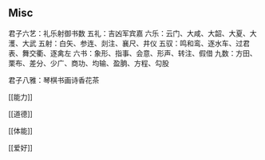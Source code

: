 








## Misc

君子六艺：礼乐射御书数
五礼：吉凶军宾嘉
六乐：云门、大咸、大韶、大夏、大濩、大武
五射：白矢、参连、剡注、襄尺、井仪
五驭：鸣和鸾、逐水车、过君表、舞交衢、逐禽左
六书：象形、指事、会意、形声、转注、假借
九数：方田、栗布、差分、少广、商功、均输、盈朒、方程、勾股

君子八雅：琴棋书画诗香花茶

[[能力]]

[[道德]]

[[体能]]

[[爱好]]



